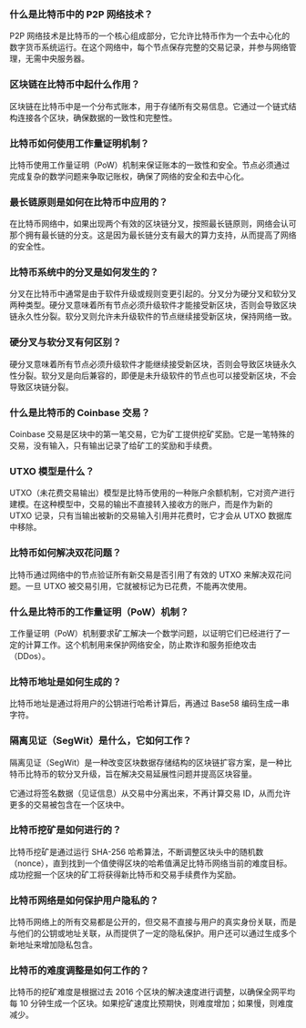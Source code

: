 
### 什么是比特币中的 P2P 网络技术？

P2P 网络技术是比特币的一个核心组成部分，它允许比特币作为一个去中心化的数字货币系统运行。在这个网络中，每个节点保存完整的交易记录，并参与网络管理，无需中央服务器。

### 区块链在比特币中起什么作用？

区块链在比特币中是一个分布式账本，用于存储所有交易信息。它通过一个链式结构连接各个区块，确保数据的一致性和完整性。

### 比特币如何使用工作量证明机制？

比特币使用工作量证明（PoW）机制来保证账本的一致性和安全。节点必须通过完成复杂的数学问题来争取记账权，确保了网络的安全和去中心化。

### 最长链原则是如何在比特币中应用的？

在比特币网络中，如果出现两个有效的区块链分叉，按照最长链原则，网络会认可那个拥有最长链的分支。这是因为最长链分支有最大的算力支持，从而提高了网络的安全性。

### 比特币系统中的分叉是如何发生的？

分叉在比特币中通常是由于软件升级或规则变更引起的。分叉分为硬分叉和软分叉两种类型。硬分叉意味着所有节点必须升级软件才能接受新区块，否则会导致区块链永久性分裂。软分叉则允许未升级软件的节点继续接受新区块，保持网络一致。

### 硬分叉与软分叉有何区别？

硬分叉意味着所有节点必须升级软件才能继续接受新区块，否则会导致区块链永久性分裂。软分叉是向后兼容的，即便是未升级软件的节点也可以接受新区块，不会导致区块链分裂。

### 什么是比特币的 Coinbase 交易？

Coinbase 交易是区块中的第一笔交易，它为矿工提供挖矿奖励。它是一笔特殊的交易，没有输入，只有输出记录了给矿工的奖励和手续费。

### UTXO 模型是什么？

UTXO（未花费交易输出）模型是比特币使用的一种账户余额机制，它对资产进行建模。在这种模型中，交易的输出不直接转入接收方的账户，而是作为新的 UTXO 记录，只有当输出被新的交易输入引用并花费时，它才会从 UTXO 数据库中移除。

### 比特币如何解决双花问题？

比特币通过网络中的节点验证所有新交易是否引用了有效的 UTXO 来解决双花问题。一旦 UTXO 被交易引用，它就被标记为已花费，不能再次使用。

### 什么是比特币的工作量证明（PoW）机制？

工作量证明（PoW）机制要求矿工解决一个数学问题，以证明它们已经进行了一定的计算工作。这个机制用来保护网络安全，防止欺诈和服务拒绝攻击（DDos）。

### 比特币地址是如何生成的？

比特币地址是通过将用户的公钥进行哈希计算后，再通过 Base58 编码生成一串字符。

### 隔离见证（SegWit）是什么，它如何工作？

隔离见证（SegWit）是一种改变区块数据存储结构的区块链扩容方案，是一种比特币比特币的软分叉升级，旨在解决交易延展性问题并提高区块容量。

它通过将签名数据（见证信息）从交易中分离出来，不再计算交易 ID，从而允许更多的交易被包含在一个区块中。

### 比特币挖矿是如何进行的？

比特币挖矿是通过运行 SHA-256 哈希算法，不断调整区块头中的随机数（nonce），直到找到一个值使得区块的哈希值满足比特币网络当前的难度目标。成功挖掘一个区块的矿工将获得新比特币和交易手续费作为奖励。

### 比特币网络是如何保护用户隐私的？

比特币网络上的所有交易都是公开的，但交易不直接与用户的真实身份关联，而是与他们的公钥或地址关联，从而提供了一定的隐私保护。用户还可以通过生成多个新地址来增加隐私包含。

### 比特币的难度调整是如何工作的？

比特币的挖矿难度是根据过去 2016 个区块的解决速度进行调整，以确保全网平均每 10 分钟生成一个区块。如果挖矿速度比预期快，则难度增加；如果慢，则难度减少。
